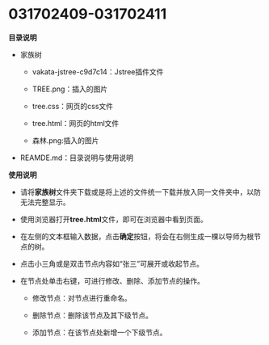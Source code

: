 # 031702409-031702411 



**目录说明**



- 家族树



   - vakata-jstree-c9d7c14：Jstree插件文件



   - TREE.png：插入的图片 



   - tree.css：网页的css文件



   - tree.html：网页的html文件



   - 森林.png:插入的图片



- REAMDE.md：目录说明与使用说明







**使用说明**



- 请将**家族树**文件夹下载或是将上述的文件统一下载并放入同一文件夹中，以防无法完整显示。



- 使用浏览器打开**tree.html**文件，即可在浏览器中看到页面。



- 在左侧的文本框输入数据，点击**确定**按钮，将会在右侧生成一棵以导师为根节点的树。



- 点击小三角或是双击节点内容如“张三”可展开或收起节点。



- 在节点处单击右键，可进行修改、删除、添加节点的操作。



   - 修改节点：对节点进行重命名。



   - 删除节点：删除该节点及其下级节点。



   - 添加节点：在该节点处新增一个下级节点。
